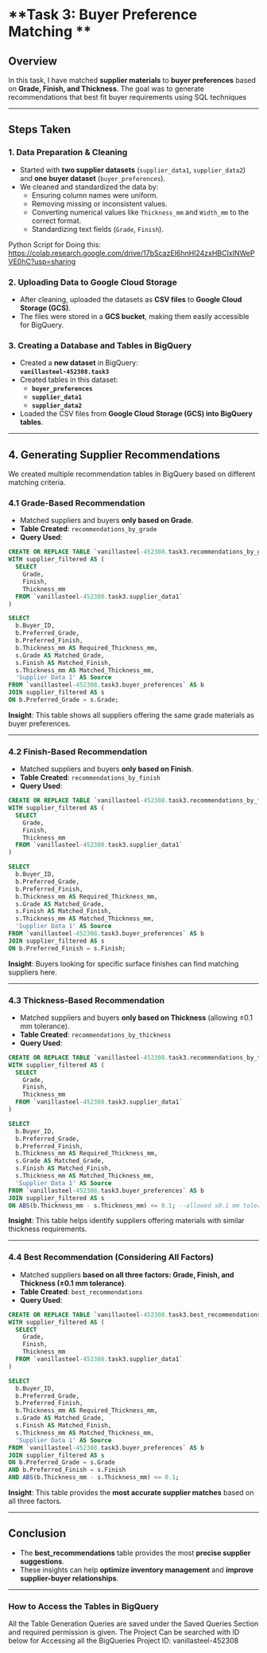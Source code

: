 
# **Task 3: Buyer Preference Matching **

## **Overview**
In this task, I have matched **supplier materials** to **buyer preferences** based on **Grade, Finish, and Thickness**. The goal was to generate recommendations that best fit buyer requirements using SQL techniques

---

## **Steps Taken**

### **1. Data Preparation & Cleaning**
- Started with **two supplier datasets** (`supplier_data1`, `supplier_data2`) and **one buyer dataset** (`buyer_preferences`).
- We cleaned and standardized the data by:
  - Ensuring column names were uniform.
  - Removing missing or inconsistent values.
  - Converting numerical values like `Thickness_mm` and `Width_mm` to the correct format.
  - Standardizing text fields (`Grade`, `Finish`).

Python Script for Doing this: https://colab.research.google.com/drive/17bScazEI6hnHl24zxHBCIxINWePVE0hC?usp=sharing

### **2. Uploading Data to Google Cloud Storage**
- After cleaning, uploaded the datasets as **CSV files** to **Google Cloud Storage (GCS)**.
- The files were stored in a **GCS bucket**, making them easily accessible for BigQuery.

### **3. Creating a Database and Tables in BigQuery**
- Created a **new dataset** in BigQuery:  
  **`vanillasteel-452308.task3`**
- Created tables in this dataset:
  - **`buyer_preferences`**
  - **`supplier_data1`**
  - **`supplier_data2`**
- Loaded the CSV files from **Google Cloud Storage (GCS) into BigQuery tables**.

---

## **4. Generating Supplier Recommendations**
We created multiple recommendation tables in BigQuery based on different matching criteria.

### **4.1 Grade-Based Recommendation**
- Matched suppliers and buyers **only based on Grade**.
- **Table Created**: `recommendations_by_grade`
- **Query Used**:
```sql
CREATE OR REPLACE TABLE `vanillasteel-452308.task3.recommendations_by_grade` AS
WITH supplier_filtered AS (
  SELECT 
    Grade, 
    Finish, 
    Thickness_mm
  FROM `vanillasteel-452308.task3.supplier_data1`
)

SELECT 
  b.Buyer_ID,
  b.Preferred_Grade,
  b.Preferred_Finish,
  b.Thickness_mm AS Required_Thickness_mm,
  s.Grade AS Matched_Grade,
  s.Finish AS Matched_Finish,
  s.Thickness_mm AS Matched_Thickness_mm,
  'Supplier Data 1' AS Source
FROM `vanillasteel-452308.task3.buyer_preferences` AS b
JOIN supplier_filtered AS s
ON b.Preferred_Grade = s.Grade;
```
 **Insight**: This table shows all suppliers offering the same grade materials as buyer preferences.

---

### **4.2 Finish-Based Recommendation**
- Matched suppliers and buyers **only based on Finish**.
- **Table Created**: `recommendations_by_finish`
- **Query Used**:
```sql
CREATE OR REPLACE TABLE `vanillasteel-452308.task3.recommendations_by_finish` AS
WITH supplier_filtered AS (
  SELECT 
    Grade, 
    Finish, 
    Thickness_mm
  FROM `vanillasteel-452308.task3.supplier_data1`
)

SELECT 
  b.Buyer_ID,
  b.Preferred_Grade,
  b.Preferred_Finish,
  b.Thickness_mm AS Required_Thickness_mm,
  s.Grade AS Matched_Grade,
  s.Finish AS Matched_Finish,
  s.Thickness_mm AS Matched_Thickness_mm,
  'Supplier Data 1' AS Source
FROM `vanillasteel-452308.task3.buyer_preferences` AS b
JOIN supplier_filtered AS s
ON b.Preferred_Finish = s.Finish;
```
 **Insight**: Buyers looking for specific surface finishes can find matching suppliers here.

---

### **4.3 Thickness-Based Recommendation**
- Matched suppliers and buyers **only based on Thickness** (allowing ±0.1 mm tolerance).
- **Table Created**: `recommendations_by_thickness`
- **Query Used**:
```sql
CREATE OR REPLACE TABLE `vanillasteel-452308.task3.recommendations_by_thickness` AS
WITH supplier_filtered AS (
  SELECT 
    Grade, 
    Finish, 
    Thickness_mm
  FROM `vanillasteel-452308.task3.supplier_data1`
)

SELECT 
  b.Buyer_ID,
  b.Preferred_Grade,
  b.Preferred_Finish,
  b.Thickness_mm AS Required_Thickness_mm,
  s.Grade AS Matched_Grade,
  s.Finish AS Matched_Finish,
  s.Thickness_mm AS Matched_Thickness_mm,
  'Supplier Data 1' AS Source
FROM `vanillasteel-452308.task3.buyer_preferences` AS b
JOIN supplier_filtered AS s
ON ABS(b.Thickness_mm - s.Thickness_mm) <= 0.1; --allowed ±0.1 mm tolerance as there are no matches
```
**Insight**: This table helps identify suppliers offering materials with similar thickness requirements.

---

### **4.4 Best Recommendation (Considering All Factors)**
- Matched suppliers **based on all three factors: Grade, Finish, and Thickness (±0.1 mm tolerance)**.
- **Table Created**: `best_recommendations`
- **Query Used**:
```sql
CREATE OR REPLACE TABLE `vanillasteel-452308.task3.best_recommendations` AS
WITH supplier_filtered AS (
  SELECT 
    Grade, 
    Finish, 
    Thickness_mm
  FROM `vanillasteel-452308.task3.supplier_data1`
)

SELECT 
  b.Buyer_ID,
  b.Preferred_Grade,
  b.Preferred_Finish,
  b.Thickness_mm AS Required_Thickness_mm,
  s.Grade AS Matched_Grade,
  s.Finish AS Matched_Finish,
  s.Thickness_mm AS Matched_Thickness_mm,
  'Supplier Data 1' AS Source
FROM `vanillasteel-452308.task3.buyer_preferences` AS b
JOIN supplier_filtered AS s
ON b.Preferred_Grade = s.Grade
AND b.Preferred_Finish = s.Finish
AND ABS(b.Thickness_mm - s.Thickness_mm) <= 0.1;
```
**Insight**: This table provides the **most accurate supplier matches** based on all three factors.


---



## **Conclusion**
- The **best_recommendations** table provides the most **precise supplier suggestions**.
- These insights can help **optimize inventory management** and **improve supplier-buyer relationships**.


---

### **How to Access the Tables in BigQuery**
All the Table Generation Queries are saved under the Saved Queries Section and required permission is given. 
The Project Can be searched with ID below for Accessing all the BigQueries
Project ID: vanillasteel-452308

